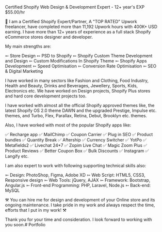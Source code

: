 Certified Shopify Web Design & Development Expert - 12+ year's EXP $55.00/hr

🙋 I am a Certified Shopify Expert/Partner, A "TOP RATED" Upwork freelancer, have completed more than 11,192 Upwork hours with 400K+ USD earning. I have more than 12+ years of experience as a full stack Shopify eCommerce stores designer and developer.

My main strengths are:

➳ Store Design
➳ PSD to Shopify
➳ Shopify Custom Theme Development and Design
➳ Custom Modifications In Shopify Theme
➳ Shopify Apps Development
➳ Speed Optimisation
➳ Conversion Rate Optimisation
➳ SEO & Digital Marketing

I have worked in many sectors like Fashion and Clothing, Food Industry, Health and Beauty, Drinks and Beverages, Jewellery, Sports, Kids, Electronics etc. We have worked on Design projects, Shopify Plus stores and hard core development projects too.

I have worked with almost all the official Shopify approved themes like, the latest Shopify OS 2.0 theme DAWN and the upgraded Prestige, Impulse etc. themes, and Turbo, Flex, Parallax, Retina, Debut, Brooklyn etc. themes.

Also, I have worked with most of the popular Shopify apps like:

✅ Recharge app
✅ MailChimp
✅ Coupon Carrier
✅ Plug in SEO
✅ Product bundles
✅ Quantity Break
✅ Aftership
✅ Currency Switcher
✅ YotPo
✅ Metafields2
✅ Livechat 24*7
✅ Zopim Live Chat
✅ Magic Zoom Plus
✅ Product Reviews
✅ Better Coupon Box
✅ Bulk Discounts
✅ Instagram
✅ Langify etc.

I am also expert to work with following supporting technical skills also:

➳ Design: PhotoShop, Figma, Adobe XD
➳ Web Script: HTML5, CSS3, Responsive design
➳ Web Tools: jQuery, AJAX
➳ Framework: Bootstrap, Angular.js
➳ Front-end Programming: PHP, Laravel, Node.js
➳ Back-end: MySQL

⚒ You can hire me for design and development of your Online store and its ongoing maintenance. I take pride in my work and always respect the time, efforts that I put in my work! ⚒

Thank you for your time and consideration. I look forward to working with you soon.# Portfolio
